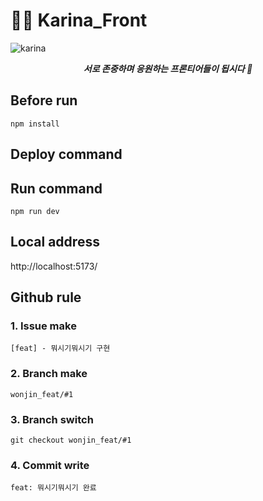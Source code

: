 # 💃🏻 Karina_Front

<img src="https://img.hankyung.com/photo/202507/03.39032136.1.jpg" alt="karina" />

<br>
<p align='center'>
<i><strong>서로 존중하며 응원하는 프론티어들이 됩시다 🤗</strong></i>
</p>

## Before run

`npm install`

## Deploy command

## Run command

`npm run dev`

## Local address

http://localhost:5173/

## Github rule

### 1. Issue make

`[feat] - 뭐시기뭐시기 구현`

### 2. Branch make

`wonjin_feat/#1`

### 3. Branch switch

`git checkout wonjin_feat/#1`

### 4. Commit write

`feat: 뭐시기뭐시기 완료`

